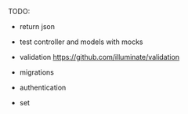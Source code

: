 TODO:
- return json
- test controller and models with mocks
- validation https://github.com/illuminate/validation
- migrations
- authentication

- set <title>

http://laravel.com/docs/4.2/eloquent
http://www.slimframework.com/news/slim-and-laravel-eloquent-orm
http://docs.slimframework.com/
